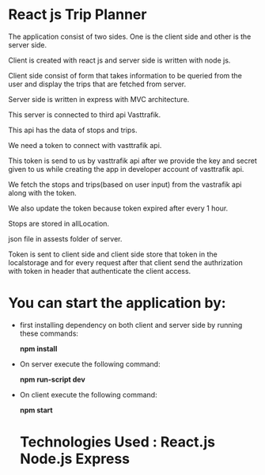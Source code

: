 # React js Trip Planner

The application consist of two sides.
One is the client side and other is the server side. 

Client is created with react js and server side is written with node js.

Client side consist of form that takes information to be queried from the user and display the trips that are fetched from server. 

Server side is written in express with MVC architecture. 

This server is connected to third api Vasttrafik. 

This api has the data of stops and trips. 

We need a token to connect with vasttrafik api.

This token is send to us by vasttrafik api after we provide the key and secret given to us while creating the app in developer account of vasttrafik api. 

We fetch the stops and trips(based on user input) from the vastrafik api along with the token. 

We also update the token because token expired after every 1 hour. 

Stops are stored in allLocation.

json file in assests folder of server.

Token is sent to client side and client side store that token in the localstorage and for every request after that client send the authrization with token in header that authenticate the client access. 

# You can start the application by:

- first installing dependency on both client and server side by running these commands:

    **npm install**

- On server execute the following command:

    **npm run-script dev**

- On client execute the following command:

    **npm start**

     # Technologies Used : React.js Node.js Express
